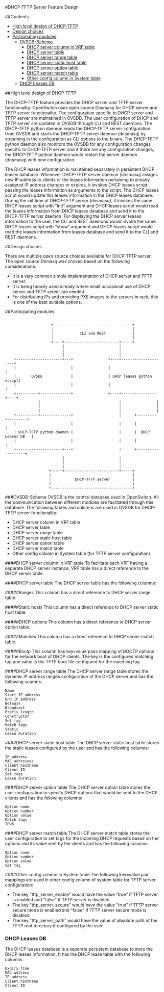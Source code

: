 #DHCP-TFTP Server Feature Design

##Contents
   - [High level design of DHCP-TFTP](#high-level-design-of-dhcp-tftp)
   - [Design choices](#design-choices)
   - [Participating modules](#participating-modules)
       - [OVSDB-Schema](#ovsdb-schema)
           - [DHCP server column in VRF table](#dhcp-server-column-in-vrf-table)
           - [DHCP server table](#dhcp-server-table)
           - [DHCP server range table](#dhcp-server-range-table)
           - [DHCP server static host table](#dhcp-server-static-host-table)
           - [DHCP server option table](#dhcp-server-option-table)
           - [DHCP server match table](#dhcp-server-match-table)
           - [Other config column in System table](#other-config-column-in-system-table)
       - [DHCP Leases DB](#dhcp-leases-db)

##High level design of DHCP-TFTP

The DHCP-TFTP feature provides the DHCP server and TFTP server functionality. OpenSwitch uses open source Dnsmasq for DHCP server and TFTP server functionality. The configuration specific to DHCP server and TFTP server are maintained in OVSDB. The user configuration of DHCP and TFTP server are updated in OVSDB through CLI and REST daemons. The DHCP-TFTP python daemon reads the DHCP-TFTP server configuration from OVSDB and starts the DHCP-TFTP server daemon (dnsmasq) by streaming in the configuration as CLI options to the binary. The DHCP-TFTP python daemon also monitors the OVSDB for any configuration changes specific to DHCP-TFTP server and if there are any configuration changes, the DHCP-TFTP python daemon would restart the server daemon (dnsmasq) with new configuration.

The DHCP leases information is maintained separately in persistent DHCP leases database. Whenever DHCP-TFTP server daemon (dnsmasq) assigns new IP address to clients or the leases information pertaining to already assigned IP address changes or expires, it invokes DHCP leases script passing the leases information as arguments to the script. The DHCP leases script would update this leases information in the DHCP leases database. During the init time of DHCP-TFTP server (dnsmasq), it invokes the same DHCP leases script with "init" argument and DHCP leases script would read the leases information from DHCP leases database and send it to the DHCP-TFTP server daemon. For displaying the DHCP server leases information to the user, the CLI and REST daemons would invoke the same DHCP leases script with "show" argument and DHCP leases script would read the leases information from leases database and send it to the CLI and REST daemons.

##Design choices

There are multiple open source choices available for DHCP-TFTP server. The open source Dnmasq was chosen based on the following considerations:

* It is a very common simple implementation of DHCP server and TFTP server.
* It is being heavily used already where small occasional use of DHCP server and TFTP server are needed.
* For distributing IPs and providing PXE images to the servers in rack, this is one of the best suitable options.

##Participating modules

```

                     +------------------------------------+
                     |                                    |
                     |            CLI and REST            |
                     |                                    |
                     +----+-------------------------+-----+
                          |                         |
                          |                         |
                          |                         |
    +---------------------+---+                +----+---------------------+
    |                         |                |                          |
    |       OVSDB             |                | DHCP leases python script|
    |                         |                |                          |
    +----------+--------------+                +----+----------------+----+
               |                                    |                |
               |                                    |                |
               |                                    |                |
    +----------+--------------+                     |      +---------+---------+
    |                         |                     |      |                   |
    | DHCP-TFTP python daemon |                     |      |  DHCP Leases DB   |
    |                         |                     |      |                   |
    +---------------------+---+                     |      +-------------------+
                          |                         |
                          |                         |
                          |                         |
                    +-----+-------------------------+-----+
                    |                                     |
                    |           DHCP-TFTP server          |
                    |                                     |
                    +-------------------------------------+

```

###OVSDB-Schema
OVSDB is the central database used in OpenSwitch. All the communication between different modules are facilitated through this database. The following tables and columns are used in OVSDB for DHCP-TFTP server functionality:

* DHCP server column in VRF table
* DHCP server table
* DHCP server range table
* DHCP server static host table
* DHCP server option table
* DHCP server match table
* Other config column in System table (for TFTP server configuration)

####DHCP server column in VRF table
To facilitate each VRF having a separate DHCP server instance, VRF table has a direct reference to the DHCP server table.

####DHCP server table
The DHCP server table has the following columns:

#####Ranges
This column has a direct reference to DHCP server range table.

#####Static hosts
This column has a direct reference to DHCP server static host table.

#####DHCP options
This column has a direct reference to DHCP server option table.

#####Matches
This column has a direct reference to DHCP server match table.

#####Bootp
This column has key=value pairs mapping of BOOTP options for the network boot of DHCP clients. The key is the configured matching tag and value is the TFTP boot file configured for the matching tag.

####DHCP server range table
The DHCP server range table stores the dynamic IP address ranges configuration of the DHCP server and has the following coumns:

```
Name
Start IP address
End IP address
Netmask
Broadcast
Prefix length
Constructor
Set tag
Match tags
Static
Lease duration
```

####DHCP server static host table
The DHCP server static host table stores the static leases configured by the user and has the following columns:

```
IP address
MAC addresses
Client hostname
Client ID
Set tags
Lease duration
```

####DHCP server option table
The DHCP server option table stores the user configuration to specify DHCP options that would be sent to the DHCP clients and has the following columns:

```
Option name
Option number
Option value
Match tags
IPv6
```

####DHCP server match table
The DHCP server match table stores the user configuration to set tags for the incoming DHCP requests based on the options and its value sent by the clients and has the following columns:

```
Option name
Option number
Option value
Set tag
```

####Other config column in System table
The following key=value pair mappings are used in other config column of system table for TFTP server configuration:

* The key "tftp_server_enable" would have the value "true" if TFTP server is enabled and "false" if TFTP server is disabled
* The key "tftp_server_secure" would have the value "true" if TFTP server secure mode is enabled and "false" if TFTP server secure mode is disabled
* The key "tftp_server_path" would have the value of absolute path of the TFTP root directory if configured by the user

### DHCP Leases DB
The DHCP leases database is a separate persistent database to store the DHCP leases information. It has the DHCP lease table with the following columns:

```
Expiry time
MAC address
IP address
Client hostname
Client ID
```
